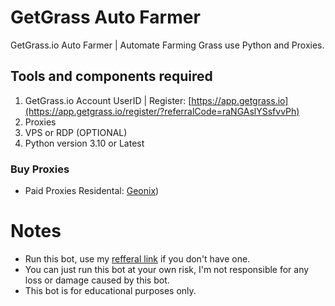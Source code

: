# GetGrass Auto Farmer
GetGrass.io Auto Farmer | Automate Farming Grass use Python and Proxies.
## Tools and components required
1. GetGrass.io Account UserID | Register: [https://app.getgrass.io](https://app.getgrass.io/register/?referralCode=raNGAslYSsfvvPh)
2. Proxies
3. VPS or RDP (OPTIONAL)
4. Python version 3.10 or Latest
### Buy Proxies
- Paid Proxies Residental: 
[Geonix](https://geonix.com/?partner_link=7w04Ij8gwl))

# Notes
- Run this bot, use my [refferal link](https://app.grass.io/register/?referralCode=LvMb3Nrm_PPy1Zl) if you don't have one.
- You can just run this bot at your own risk, I'm not responsible for any loss or damage caused by this bot.
- This bot is for educational purposes only.
